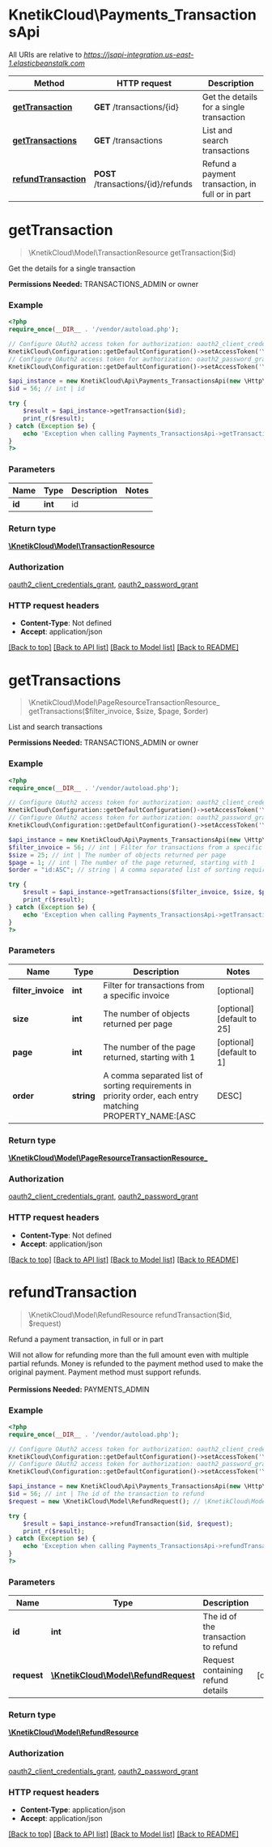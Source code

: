 # KnetikCloud\Payments_TransactionsApi

All URIs are relative to *https://jsapi-integration.us-east-1.elasticbeanstalk.com*

Method | HTTP request | Description
------------- | ------------- | -------------
[**getTransaction**](Payments_TransactionsApi.md#getTransaction) | **GET** /transactions/{id} | Get the details for a single transaction
[**getTransactions**](Payments_TransactionsApi.md#getTransactions) | **GET** /transactions | List and search transactions
[**refundTransaction**](Payments_TransactionsApi.md#refundTransaction) | **POST** /transactions/{id}/refunds | Refund a payment transaction, in full or in part


# **getTransaction**
> \KnetikCloud\Model\TransactionResource getTransaction($id)

Get the details for a single transaction

<b>Permissions Needed:</b> TRANSACTIONS_ADMIN or owner

### Example
```php
<?php
require_once(__DIR__ . '/vendor/autoload.php');

// Configure OAuth2 access token for authorization: oauth2_client_credentials_grant
KnetikCloud\Configuration::getDefaultConfiguration()->setAccessToken('YOUR_ACCESS_TOKEN');
// Configure OAuth2 access token for authorization: oauth2_password_grant
KnetikCloud\Configuration::getDefaultConfiguration()->setAccessToken('YOUR_ACCESS_TOKEN');

$api_instance = new KnetikCloud\Api\Payments_TransactionsApi(new \Http\Adapter\Guzzle6\Client());
$id = 56; // int | id

try {
    $result = $api_instance->getTransaction($id);
    print_r($result);
} catch (Exception $e) {
    echo 'Exception when calling Payments_TransactionsApi->getTransaction: ', $e->getMessage(), PHP_EOL;
}
?>
```

### Parameters

Name | Type | Description  | Notes
------------- | ------------- | ------------- | -------------
 **id** | **int**| id |

### Return type

[**\KnetikCloud\Model\TransactionResource**](../Model/TransactionResource.md)

### Authorization

[oauth2_client_credentials_grant](../../README.md#oauth2_client_credentials_grant), [oauth2_password_grant](../../README.md#oauth2_password_grant)

### HTTP request headers

 - **Content-Type**: Not defined
 - **Accept**: application/json

[[Back to top]](#) [[Back to API list]](../../README.md#documentation-for-api-endpoints) [[Back to Model list]](../../README.md#documentation-for-models) [[Back to README]](../../README.md)

# **getTransactions**
> \KnetikCloud\Model\PageResourceTransactionResource_ getTransactions($filter_invoice, $size, $page, $order)

List and search transactions

<b>Permissions Needed:</b> TRANSACTIONS_ADMIN or owner

### Example
```php
<?php
require_once(__DIR__ . '/vendor/autoload.php');

// Configure OAuth2 access token for authorization: oauth2_client_credentials_grant
KnetikCloud\Configuration::getDefaultConfiguration()->setAccessToken('YOUR_ACCESS_TOKEN');
// Configure OAuth2 access token for authorization: oauth2_password_grant
KnetikCloud\Configuration::getDefaultConfiguration()->setAccessToken('YOUR_ACCESS_TOKEN');

$api_instance = new KnetikCloud\Api\Payments_TransactionsApi(new \Http\Adapter\Guzzle6\Client());
$filter_invoice = 56; // int | Filter for transactions from a specific invoice
$size = 25; // int | The number of objects returned per page
$page = 1; // int | The number of the page returned, starting with 1
$order = "id:ASC"; // string | A comma separated list of sorting requirements in priority order, each entry matching PROPERTY_NAME:[ASC|DESC]

try {
    $result = $api_instance->getTransactions($filter_invoice, $size, $page, $order);
    print_r($result);
} catch (Exception $e) {
    echo 'Exception when calling Payments_TransactionsApi->getTransactions: ', $e->getMessage(), PHP_EOL;
}
?>
```

### Parameters

Name | Type | Description  | Notes
------------- | ------------- | ------------- | -------------
 **filter_invoice** | **int**| Filter for transactions from a specific invoice | [optional]
 **size** | **int**| The number of objects returned per page | [optional] [default to 25]
 **page** | **int**| The number of the page returned, starting with 1 | [optional] [default to 1]
 **order** | **string**| A comma separated list of sorting requirements in priority order, each entry matching PROPERTY_NAME:[ASC|DESC] | [optional] [default to id:ASC]

### Return type

[**\KnetikCloud\Model\PageResourceTransactionResource_**](../Model/PageResourceTransactionResource_.md)

### Authorization

[oauth2_client_credentials_grant](../../README.md#oauth2_client_credentials_grant), [oauth2_password_grant](../../README.md#oauth2_password_grant)

### HTTP request headers

 - **Content-Type**: Not defined
 - **Accept**: application/json

[[Back to top]](#) [[Back to API list]](../../README.md#documentation-for-api-endpoints) [[Back to Model list]](../../README.md#documentation-for-models) [[Back to README]](../../README.md)

# **refundTransaction**
> \KnetikCloud\Model\RefundResource refundTransaction($id, $request)

Refund a payment transaction, in full or in part

Will not allow for refunding more than the full amount even with multiple partial refunds. Money is refunded to the payment method used to make the original payment. Payment method must support refunds. <br><br><b>Permissions Needed:</b> PAYMENTS_ADMIN

### Example
```php
<?php
require_once(__DIR__ . '/vendor/autoload.php');

// Configure OAuth2 access token for authorization: oauth2_client_credentials_grant
KnetikCloud\Configuration::getDefaultConfiguration()->setAccessToken('YOUR_ACCESS_TOKEN');
// Configure OAuth2 access token for authorization: oauth2_password_grant
KnetikCloud\Configuration::getDefaultConfiguration()->setAccessToken('YOUR_ACCESS_TOKEN');

$api_instance = new KnetikCloud\Api\Payments_TransactionsApi(new \Http\Adapter\Guzzle6\Client());
$id = 56; // int | The id of the transaction to refund
$request = new \KnetikCloud\Model\RefundRequest(); // \KnetikCloud\Model\RefundRequest | Request containing refund details

try {
    $result = $api_instance->refundTransaction($id, $request);
    print_r($result);
} catch (Exception $e) {
    echo 'Exception when calling Payments_TransactionsApi->refundTransaction: ', $e->getMessage(), PHP_EOL;
}
?>
```

### Parameters

Name | Type | Description  | Notes
------------- | ------------- | ------------- | -------------
 **id** | **int**| The id of the transaction to refund |
 **request** | [**\KnetikCloud\Model\RefundRequest**](../Model/RefundRequest.md)| Request containing refund details | [optional]

### Return type

[**\KnetikCloud\Model\RefundResource**](../Model/RefundResource.md)

### Authorization

[oauth2_client_credentials_grant](../../README.md#oauth2_client_credentials_grant), [oauth2_password_grant](../../README.md#oauth2_password_grant)

### HTTP request headers

 - **Content-Type**: application/json
 - **Accept**: application/json

[[Back to top]](#) [[Back to API list]](../../README.md#documentation-for-api-endpoints) [[Back to Model list]](../../README.md#documentation-for-models) [[Back to README]](../../README.md)

